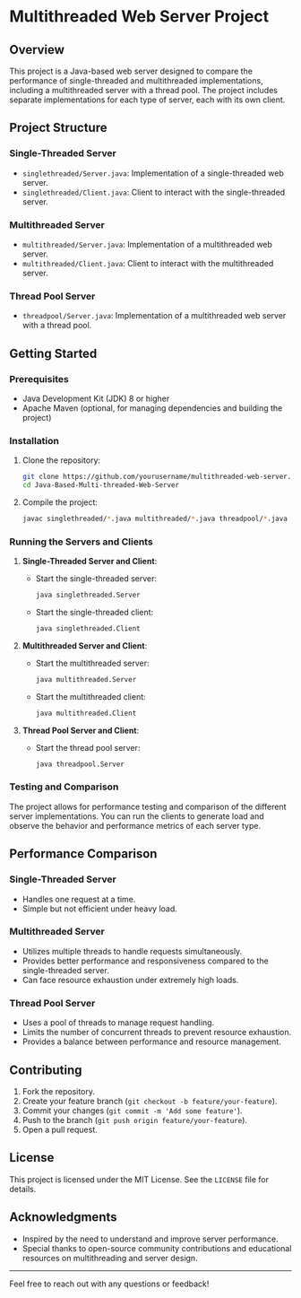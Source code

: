# Multithreaded Web Server Project

## Overview

This project is a Java-based web server designed to compare the performance of single-threaded and multithreaded implementations, including a multithreaded server with a thread pool. The project includes separate implementations for each type of server, each with its own client.

## Project Structure

### Single-Threaded Server

- `singlethreaded/Server.java`: Implementation of a single-threaded web server.
- `singlethreaded/Client.java`: Client to interact with the single-threaded server.

### Multithreaded Server

- `multithreaded/Server.java`: Implementation of a multithreaded web server.
- `multithreaded/Client.java`: Client to interact with the multithreaded server.

### Thread Pool Server

- `threadpool/Server.java`: Implementation of a multithreaded web server with a thread pool.

## Getting Started

### Prerequisites

- Java Development Kit (JDK) 8 or higher
- Apache Maven (optional, for managing dependencies and building the project)

### Installation

1. Clone the repository:
    ```sh
    git clone https://github.com/yourusername/multithreaded-web-server.git
    cd Java-Based-Multi-threaded-Web-Server
    ```

2. Compile the project:
    ```sh
    javac singlethreaded/*.java multithreaded/*.java threadpool/*.java
    ```

### Running the Servers and Clients

1. **Single-Threaded Server and Client**:
    - Start the single-threaded server:
        ```sh
        java singlethreaded.Server
        ```
    - Start the single-threaded client:
        ```sh
        java singlethreaded.Client
        ```

2. **Multithreaded Server and Client**:
    - Start the multithreaded server:
        ```sh
        java multithreaded.Server
        ```
    - Start the multithreaded client:
        ```sh
        java multithreaded.Client
        ```

3. **Thread Pool Server and Client**:
    - Start the thread pool server:
        ```sh
        java threadpool.Server
        ```
### Testing and Comparison

The project allows for performance testing and comparison of the different server implementations. You can run the clients to generate load and observe the behavior and performance metrics of each server type.

## Performance Comparison

### Single-Threaded Server

- Handles one request at a time.
- Simple but not efficient under heavy load.

### Multithreaded Server

- Utilizes multiple threads to handle requests simultaneously.
- Provides better performance and responsiveness compared to the single-threaded server.
- Can face resource exhaustion under extremely high loads.

### Thread Pool Server

- Uses a pool of threads to manage request handling.
- Limits the number of concurrent threads to prevent resource exhaustion.
- Provides a balance between performance and resource management.

## Contributing

1. Fork the repository.
2. Create your feature branch (`git checkout -b feature/your-feature`).
3. Commit your changes (`git commit -m 'Add some feature'`).
4. Push to the branch (`git push origin feature/your-feature`).
5. Open a pull request.

## License

This project is licensed under the MIT License. See the `LICENSE` file for details.

## Acknowledgments

- Inspired by the need to understand and improve server performance.
- Special thanks to open-source community contributions and educational resources on multithreading and server design.

---

Feel free to reach out with any questions or feedback!
